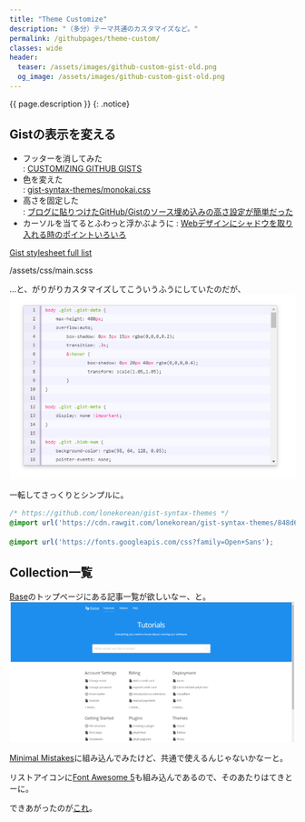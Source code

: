 ```yaml
---
title: "Theme Customize"
description: "（多分）テーマ共通のカスタマイズなど。"
permalink: /githubpages/theme-custom/
classes: wide
header:
  teaser: /assets/images/github-custom-gist-old.png
  og_image: /assets/images/github-custom-gist-old.png
---
```

{{ page.description }}
{: .notice}
## Gistの表示を変える
+ フッターを消してみた  
: [CUSTOMIZING GITHUB GISTS](http://codersblock.com/blog/customizing-github-gists/)
+ 色を変えた  
: [gist-syntax-themes/monokai.css](https://github.com/lonekorean/gist-syntax-themes/blob/master/stylesheets/monokai.css)
+ 高さを固定した  
: [ブログに貼りつけたGitHub/Gistのソース埋め込みの高さ設定が簡単だった](http://pineplanter.moo.jp/non-it-salaryman/2016/08/24/blog-source-gist-height/)
+ カーソルを当てるとふわっと浮かぶように
: [Webデザインにシャドウを取り入れる時のポイントいろいろ](https://www.webcreatorbox.com/tech/shadow)


[Gist stylesheet full list](https://github.com/StylishThemes/GitHub-Dark/issues/197#issuecomment-63717143)

/assets/css/main.scss
<script src="https://gist.github.com/laureltreetop/cd7ddbf84905fde3d997a96dfb246d94.js"></script>
…と、がりがりカスタマイズしてこういうふうにしていたのだが、
[![Gist custm old](/assets/images/github-custom-gist-old.png)](/assets/images/github-custom-gist-old.png)

一転してさっくりとシンプルに。
```css
/* https://github.com/lonekorean/gist-syntax-themes */
@import url('https://cdn.rawgit.com/lonekorean/gist-syntax-themes/848d6580/stylesheets/monokai.css');

@import url('https://fonts.googleapis.com/css?family=Open+Sans');
```

## Collection一覧

[Base](https://learn.cloudcannon.com/templates/base/)のトップページにある記事一覧が欲しいなー、と。
[![Jekyll theme Base](/assets/images/theme-base-prev.png)](/assets/images/theme-base-prev.png)

[Minimal Mistakes](https://mmistakes.github.io/minimal-mistakes/)に組み込んでみたけど、共通で使えるんじゃないかなーと。
<script src="https://gist.github.com/laureltreetop/f343294a35d9df506546b0180d8269d6.js"></script>
リストアイコンに[Font Awesome 5](https://fontawesome.com/)も組み込んであるので、そのあたりはてきとーに。  

できあがったのが[これ](/collections.html)。